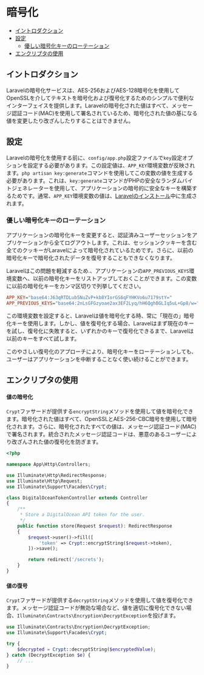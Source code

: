 # 暗号化

- [イントロダクション](#introduction)
- [設定](#configuration)
    - [優しい暗号化キーのローテーション](#gracefully-rotating-encryption-keys)
- [エンクリプタの使用](#using-the-encrypter)

<a name="introduction"></a>
## イントロダクション

Laravelの暗号化サービスは、AES-256およびAES-128暗号化を使用してOpenSSLを介してテキストを暗号化および復号化するためのシンプルで便利なインターフェイスを提供します。Laravelの暗号化された値はすべて、メッセージ認証コード(MAC)を使用して署名されているため、暗号化された値の基になる値を変更したり改ざんしたりすることはできません。

<a name="configuration"></a>
## 設定

Laravelの暗号化を使用する前に、`config/app.php`設定ファイルで`key`設定オプションを設定する必要があります。この設定値は、`APP_KEY`環境変数が反映されます。`php artisan key:generate`コマンドを使用してこの変数の値を生成する必要があります。これは、`key:generate`コマンドがPHPの安全なランダムバイトジェネレーターを使用して、アプリケーションの暗号的に安全なキーを構築するためです。通常、`APP_KEY`環境変数の値は、[Laravelのインストール](/docs/{{version}}/installation)中に生成されます。

<a name="gracefully-rotating-encryption-keys"></a>
### 優しい暗号化キーのローテーション

アプリケーションの暗号化キーを変更すると、認証済みユーザーセッションをアプリケーションから全てログアウトします。これは、セッションクッキーを含む全てのクッキーがLaravelによって暗号化されているためです。さらに、以前の暗号化キーで暗号化されたデータを復号することもできなくなります。

Laravelはこの問題を軽減するため.、アプリケーションの`APP_PREVIOUS_KEYS`環境変数へ、以前の暗号化キーをリストアップしておくことができます。この変数に以前の暗号化キーをカンマ区切りで列挙してください。

```ini
APP_KEY="base64:J63qRTDLub5NuZvP+kb8YIorGS6qFYHKVo6u7179stY="
APP_PREVIOUS_KEYS="base64:2nLsGFGzyoae2ax3EF2Lyq/hH6QghBGLIq5uL+Gp8/w="
```

この環境変数を設定すると、Laravelは値を暗号化する時、常に「現在の」暗号化キーを使用します。しかし、値を復号化する場合、Laravelはまず現在のキーを試し、復号化に失敗すると、いずれかのキーで復号化できるまで、Laravelは以前のキーをすべて試します。

このやさしい復号化のアプローチにより、暗号化キーをローテーションしても、ユーザーはアプリケーションを中断することなく使い続けることができます。

<a name="using-the-encrypter"></a>
## エンクリプタの使用

<a name="encrypting-a-value"></a>
#### 値の暗号化

`Crypt`ファサードが提供する`encryptString`メソッドを使用して値を暗号化できます。暗号化された値はすべて、OpenSSLとAES-256-CBC暗号を使用して暗号化されます。さらに、暗号化されたすべての値は、メッセージ認証コード(MAC)で署名されます。統合されたメッセージ認証コードは、悪意のあるユーザーにより改ざんされた値の復号化を防ぎます。

```php
<?php

namespace App\Http\Controllers;

use Illuminate\Http\RedirectResponse;
use Illuminate\Http\Request;
use Illuminate\Support\Facades\Crypt;

class DigitalOceanTokenController extends Controller
{
    /**
     * Store a DigitalOcean API token for the user.
     */
    public function store(Request $request): RedirectResponse
    {
        $request->user()->fill([
            'token' => Crypt::encryptString($request->token),
        ])->save();

        return redirect('/secrets');
    }
}
```

<a name="decrypting-a-value"></a>
#### 値の復号

`Crypt`ファサードが提供する`decryptString`メソッドを使用して値を復号化できます。メッセージ認証コードが無効な場合など、値を適切に復号化できない場合、`Illuminate\Contracts\Encryption\DecryptException`を投げます。

```php
use Illuminate\Contracts\Encryption\DecryptException;
use Illuminate\Support\Facades\Crypt;

try {
    $decrypted = Crypt::decryptString($encryptedValue);
} catch (DecryptException $e) {
    // ...
}
```

